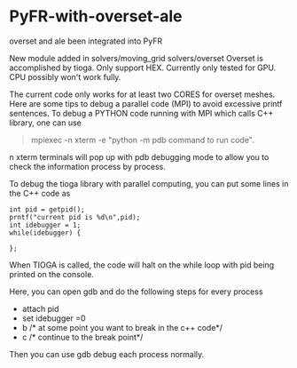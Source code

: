 # PyFR-with-overset-ale
 overset and ale been integrated into PyFR

New module added in solvers/moving_grid solvers/overset
Overset is accomplished by tioga. Only support HEX.
Currently only tested for GPU.
CPU possibly won't work fully.

The current code only works for at least two CORES for overset meshes. Here
are some tips to debug a parallel code (MPI) to avoid excessive printf sentences.
To debug a PYTHON code running with MPI which calls C++ library, one can use
> mpiexec -n xterm -e "python -m pdb command to run code".

n xterm terminals will pop up with pdb debugging mode to allow you to check the information process by process.

To debug the tioga library with parallel computing, you can put some lines in the C++ code as
```
int pid = getpid();
prntf("current pid is %d\n",pid);
int idebugger = 1;
while(idebugger) {

};
```

When TIOGA is called, the code will halt on the while loop with pid being printed on the console.

Here, you can open gdb and do the following steps for every process
* attach pid
* set idebugger =0
* b /* at some point you want to break in the c++ code*/
* c /* continue to the break point*/

Then you can use gdb debug each process normally.
